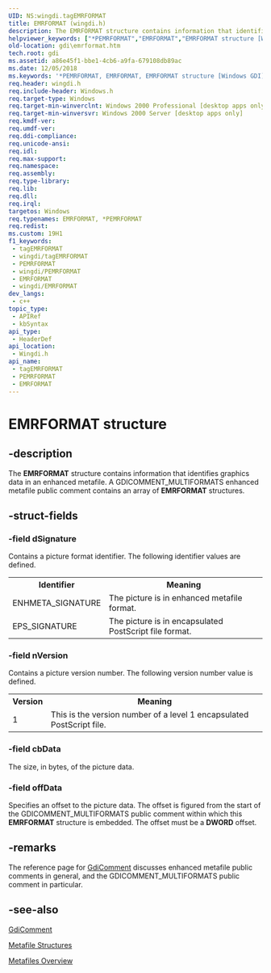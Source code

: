 ```yaml
---
UID: NS:wingdi.tagEMRFORMAT
title: EMRFORMAT (wingdi.h)
description: The EMRFORMAT structure contains information that identifies graphics data in an enhanced metafile. A GDICOMMENT_MULTIFORMATS enhanced metafile public comment contains an array of EMRFORMAT structures.
helpviewer_keywords: ["*PEMRFORMAT","EMRFORMAT","EMRFORMAT structure [Windows GDI]","_win32_EMRFORMAT_str","gdi.emrformat","wingdi/EMRFORMAT"]
old-location: gdi\emrformat.htm
tech.root: gdi
ms.assetid: a86e45f1-bbe1-4cb6-a9fa-679108db89ac
ms.date: 12/05/2018
ms.keywords: '*PEMRFORMAT, EMRFORMAT, EMRFORMAT structure [Windows GDI], _win32_EMRFORMAT_str, gdi.emrformat, wingdi/EMRFORMAT'
req.header: wingdi.h
req.include-header: Windows.h
req.target-type: Windows
req.target-min-winverclnt: Windows 2000 Professional [desktop apps only]
req.target-min-winversvr: Windows 2000 Server [desktop apps only]
req.kmdf-ver: 
req.umdf-ver: 
req.ddi-compliance: 
req.unicode-ansi: 
req.idl: 
req.max-support: 
req.namespace: 
req.assembly: 
req.type-library: 
req.lib: 
req.dll: 
req.irql: 
targetos: Windows
req.typenames: EMRFORMAT, *PEMRFORMAT
req.redist: 
ms.custom: 19H1
f1_keywords:
 - tagEMRFORMAT
 - wingdi/tagEMRFORMAT
 - PEMRFORMAT
 - wingdi/PEMRFORMAT
 - EMRFORMAT
 - wingdi/EMRFORMAT
dev_langs:
 - c++
topic_type:
 - APIRef
 - kbSyntax
api_type:
 - HeaderDef
api_location:
 - Wingdi.h
api_name:
 - tagEMRFORMAT
 - PEMRFORMAT
 - EMRFORMAT
---
```


# EMRFORMAT structure


## -description

The <b>EMRFORMAT</b> structure contains information that identifies graphics data in an enhanced metafile. A GDICOMMENT_MULTIFORMATS enhanced metafile public comment contains an array of <b>EMRFORMAT</b> structures.

## -struct-fields

### -field dSignature

Contains a picture format identifier. The following identifier values are defined.

<table>
<tr>
<th>Identifier</th>
<th>Meaning</th>
</tr>
<tr>
<td>ENHMETA_SIGNATURE</td>
<td>The picture is in enhanced metafile format.</td>
</tr>
<tr>
<td>EPS_SIGNATURE</td>
<td>The picture is in encapsulated PostScript file format.</td>
</tr>
</table>

### -field nVersion

Contains a picture version number. The following version number value is defined.

<table>
<tr>
<th>Version</th>
<th>Meaning</th>
</tr>
<tr>
<td>1</td>
<td>This is the version number of a level 1 encapsulated PostScript file.</td>
</tr>
</table>

### -field cbData

The size, in bytes, of the picture data.

### -field offData

Specifies an offset to the picture data. The offset is figured from the start of the GDICOMMENT_MULTIFORMATS public comment within which this <b>EMRFORMAT</b> structure is embedded. The offset must be a <b>DWORD</b> offset.

## -remarks

The reference page for <a href="/windows/desktop/api/wingdi/nf-wingdi-gdicomment">GdiComment</a> discusses enhanced metafile public comments in general, and the GDICOMMENT_MULTIFORMATS public comment in particular.

## -see-also

<a href="/windows/desktop/api/wingdi/nf-wingdi-gdicomment">GdiComment</a>



<a href="/windows/desktop/gdi/metafile-structures">Metafile Structures</a>



<a href="/windows/desktop/gdi/metafiles">Metafiles Overview</a>

